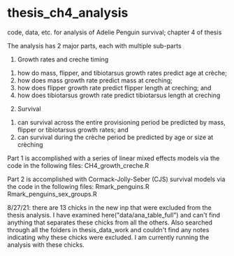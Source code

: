 # thesis_ch4_analysis
code, data, etc. for analysis of Adelie Penguin survival; chapter 4 of thesis



The analysis has 2 major parts, each with multiple sub-parts

1. Growth rates and creche timing
1) how do mass, flipper, and tibiotarsus growth rates predict age at crèche; 
2) how does mass growth rate predict mass at creching;
3) how does flipper growth rate predict flipper length at creching; and 
4) how does tibiotarsus growth rate predict tibiotarsus length at creching

2. Survival
1) can survival across the entire provisioning period be predicted by mass, flipper or tibiotarsus growth rates; and 
2) can survival during the crèche period be predicted by age or size at crèching



Part 1 is accomplished with a series of linear mixed effects models via the code in the following files:
CH4_growth_creche.R

Part 2 is accomplished with Cormack-Jolly-Seber (CJS) survival models via the code in the following files:
Rmark_penguins.R
Rmark_penguins_sex_groups.R





8/27/21: there are 13 chicks in the new inp that were excluded from the thesis analysis. I have examined here("data/ana_table_full") and can't find anything that separates these chicks from all the others. Also searched through all the folders in thesis_data_work and couldn't find any notes indicating why these chicks were excluded. I am currently running the analysis with these chicks.